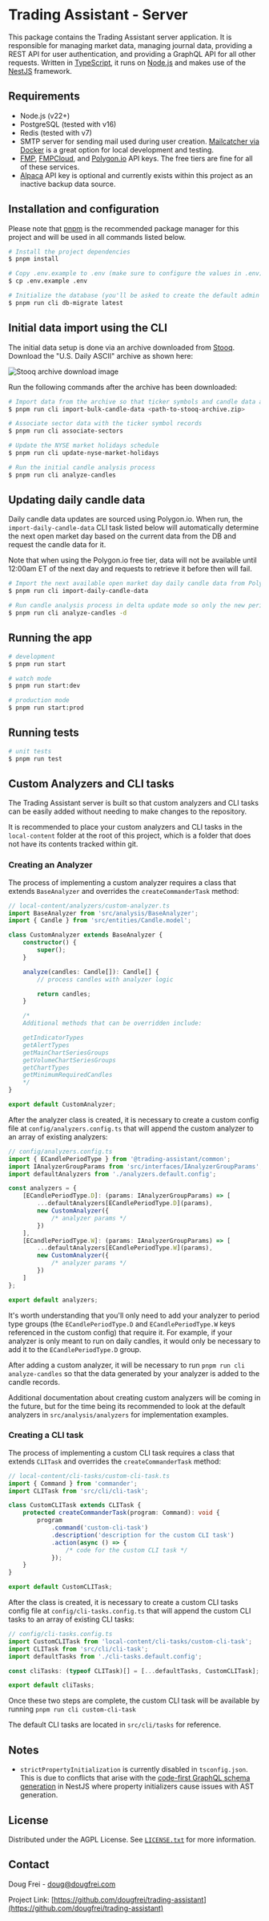 # Trading Assistant - Server

This package contains the Trading Assistant server application. It is responsible for managing market data, managing journal data, providing a REST API for user authentication, and providing a GraphQL API for all other requests. Written in [TypeScript](https://www.typescriptlang.org/), it runs on [Node.js](https://nodejs.org/en) and makes use of the [NestJS](https://nestjs.com/) framework.

## Requirements

-   Node.js (v22+)
-   PostgreSQL (tested with v16)
-   Redis (tested with v7)
-   SMTP server for sending mail used during user creation. [Mailcatcher via Docker](https://hub.docker.com/r/sj26/mailcatcher) is a great option for local development and testing.
-   [FMP](https://site.financialmodelingprep.com/), [FMPCloud](https://fmpcloud.io/), and [Polygon.io](https://polygon.io/) API keys. The free tiers are fine for all of these services.
-   [Alpaca](https://alpaca.markets/) API key is optional and currently exists within this project as an inactive backup data source.

## Installation and configuration

Please note that [pnpm](https://pnpm.io/) is the recommended package manager for this project and will be used in all commands listed below.

```bash
# Install the project dependencies
$ pnpm install

# Copy .env.example to .env (make sure to configure the values in .env)
$ cp .env.example .env

# Initialize the database (you'll be asked to create the default admin user)
$ pnpm run cli db-migrate latest
```

## Initial data import using the CLI

The initial data setup is done via an archive downloaded from [Stooq](https://stooq.com/db/h/). Download the "U.S. Daily ASCII" archive as shown here:

![Stooq archive download image](./docs/images/stooq-archive-download.jpg)

Run the following commands after the archive has been downloaded:

```bash
# Import data from the archive so that ticker symbols and candle data are created
$ pnpm run cli import-bulk-candle-data <path-to-stooq-archive.zip>

# Associate sector data with the ticker symbol records
$ pnpm run cli associate-sectors

# Update the NYSE market holidays schedule
$ pnpm run cli update-nyse-market-holidays

# Run the initial candle analysis process
$ pnpm run cli analyze-candles
```

## Updating daily candle data

Daily candle data updates are sourced using Polygon.io. When run, the `import-daily-candle-data` CLI task listed below will automatically determine the next open market day based on the current data from the DB and request the candle data for it.

Note that when using the Polygon.io free tier, data will not be available until 12:00am ET of the next day and requests to retrieve it before then will fail.

```bash
# Import the next available open market day daily candle data from Polygon.io
$ pnpm run cli import-daily-candle-data

# Run candle analysis process in delta update mode so only the new period is processed
$ pnpm run cli analyze-candles -d
```

## Running the app

```bash
# development
$ pnpm run start

# watch mode
$ pnpm run start:dev

# production mode
$ pnpm run start:prod
```

## Running tests

```bash
# unit tests
$ pnpm run test
```

## Custom Analyzers and CLI tasks

The Trading Assistant server is built so that custom analyzers and CLI tasks can be easily added without needing to make changes to the repository.

It is recommended to place your custom analyzers and CLI tasks in the `local-content` folder at the root of this project, which is a folder that does not have its contents tracked within git.

### Creating an Analyzer

The process of implementing a custom analyzer requires a class that extends `BaseAnalyzer` and overrides the `createCommanderTask` method:

```typescript
// local-content/analyzers/custom-analyzer.ts
import BaseAnalyzer from 'src/analysis/BaseAnalyzer';
import { Candle } from 'src/entities/Candle.model';

class CustomAnalyzer extends BaseAnalyzer {
	constructor() {
		super();
	}

	analyze(candles: Candle[]): Candle[] {
		// process candles with analyzer logic

		return candles;
	}

	/*
	Additional methods that can be overridden include:

	getIndicatorTypes
	getAlertTypes
	getMainChartSeriesGroups
	getVolumeChartSeriesGroups
	getChartTypes
	getMinimumRequiredCandles
	*/
}

export default CustomAnalyzer;
```

After the analyzer class is created, it is necessary to create a custom config file at `config/analyzers.config.ts` that will append the custom analyzer to an array of existing analyzers:

```typescript
// config/analyzers.config.ts
import { ECandlePeriodType } from '@trading-assistant/common';
import IAnalyzerGroupParams from 'src/interfaces/IAnalyzerGroupParams';
import defaultAnalyzers from './analyzers.default.config';

const analyzers = {
	[ECandlePeriodType.D]: (params: IAnalyzerGroupParams) => [
		...defaultAnalyzers[ECandlePeriodType.D](params),
		new CustomAnalyzer({
			/* analyzer params */
		})
	],
	[ECandlePeriodType.W]: (params: IAnalyzerGroupParams) => [
		...defaultAnalyzers[ECandlePeriodType.W](params),
		new CustomAnalyzer({
			/* analyzer params */
		})
	]
};

export default analyzers;
```

It's worth understanding that you'll only need to add your analyzer to period type groups (the `ECandlePeriodType.D` and `ECandlePeriodType.W` keys referenced in the custom config) that require it. For example, if your analyzer is only meant to run on daily candles, it would only be necessary to add it to the `ECandlePeriodType.D` group.

After adding a custom analyzer, it will be necessary to run `pnpm run cli analyze-candles` so that the data generated by your analyzer is added to the candle records.

Additional documentation about creating custom analyzers will be coming in the future, but for the time being its recommended to look at the default analyzers in `src/analysis/analyzers` for implementation examples.

### Creating a CLI task

The process of implementing a custom CLI task requires a class that extends `CLITask` and overrides the `createCommanderTask` method:

```typescript
// local-content/cli-tasks/custom-cli-task.ts
import { Command } from 'commander';
import CLITask from 'src/cli/cli-task';

class CustomCLITask extends CLITask {
	protected createCommanderTask(program: Command): void {
		program
			.command('custom-cli-task')
			.description('description for the custom CLI task')
			.action(async () => {
				/* code for the custom CLI task */
			});
	}
}

export default CustomCLITask;
```

After the class is created, it is necessary to create a custom CLI tasks config file at `config/cli-tasks.config.ts` that will append the custom CLI tasks to an array of existing CLI tasks:

```typescript
// config/cli-tasks.config.ts
import CustomCLITask from 'local-content/cli-tasks/custom-cli-task';
import CLITask from 'src/cli/cli-task';
import defaultTasks from './cli-tasks.default.config';

const cliTasks: (typeof CLITask)[] = [...defaultTasks, CustomCLITask];

export default cliTasks;
```

Once these two steps are complete, the custom CLI task will be available by running `pnpm run cli custom-cli-task`

The default CLI tasks are located in `src/cli/tasks` for reference.

## Notes

-   `strictPropertyInitialization` is currently disabled in `tsconfig.json`. This is due to conflicts that arise with the [code-first GraphQL schema generation](https://docs.nestjs.com/graphql/quick-start#code-first) in NestJS where property initializers cause issues with AST generation.

## License

Distributed under the AGPL License. See [`LICENSE.txt`](LICENSE.txt) for more information.

## Contact

Doug Frei - [doug@dougfrei.com](mailto:doug@dougfrei.com)

Project Link: [https://github.com/dougfrei/trading-assistant](https://github.com/dougfrei/trading-assistant)
